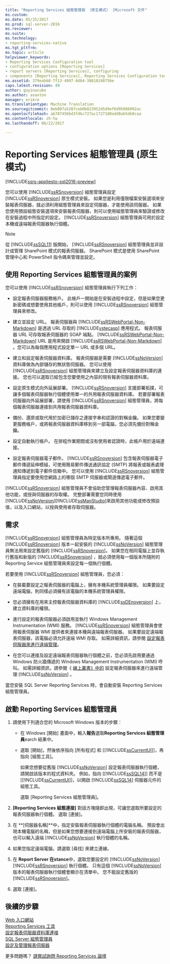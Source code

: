 ```yaml
---
title: "Reporting Services 組態管理員 （原生模式） |Microsoft 文件"
ms.custom: 
ms.date: 05/25/2017
ms.prod: sql-server-2016
ms.reviewer: 
ms.suite: 
ms.technology:
- reporting-services-native
ms.tgt_pltfrm: 
ms.topic: article
helpviewer_keywords:
- Reporting Services Configuration tool
- configuration options [Reporting Services]
- report servers [Reporting Services], configuring
- components [Reporting Services], Reporting Services Configuration tool
ms.assetid: 379eab68-7f13-4997-8d64-38810240756e
caps.latest.revision: 49
author: guyinacube
ms.author: asaxton
manager: erikre
ms.translationtype: Machine Translation
ms.sourcegitcommit: 0eb007a5207ceb0b023952d5d9ef6d95986092ac
ms.openlocfilehash: ab787456bd3fdbc727ac1727188edd8ab5db0caa
ms.contentlocale: zh-tw
ms.lasthandoff: 06/22/2017

---
```


# <a name="reporting-services-configuration-manager-native-mode"></a>Reporting Services 組態管理員 (原生模式)

[!INCLUDE[ssrs-appliesto-sql2016-preview](../../includes/ssrs-appliesto-sql2016-preview.md)]

您可以使用 [!INCLUDE[ssRSnoversion](../../includes/ssrsnoversion-md.md)] 組態管理員設定 [!INCLUDE[ssRSnoversion](../../includes/ssrsnoversion-md.md)] 原生模式安裝。 如果您是利用僅限檔案安裝選項來安裝報表伺服器，就必須利用組態管理員來設定伺服器，才能使用該伺服器。 如果您使用預設組態安裝選項來安裝報表伺服器，則可以使用組態管理員來驗證或修改在安裝過程中所指定的設定。 [!INCLUDE[ssRSnoversion](../../includes/ssrsnoversion-md.md)] 組態管理員可用於設定本機或遠端報表伺服器執行個體。

> [!NOTE]
> 從 [!INCLUDE[ssSQL11](../../includes/sssql11-md.md)] 版開始， [!INCLUDE[ssRSnoversion](../../includes/ssrsnoversion-md.md)] 組態管理員並非設計成管理 SharePoint 模式的報表伺服器。 SharePoint 模式是使用 SharePoint 管理中心和 PowerShell 指令碼來管理並設定。  
  
##  <a name="bkmk_scenarios"></a> 使用 Reporting Services 組態管理員的案例  
 您可以使用 [!INCLUDE[ssRSnoversion](../../includes/ssrsnoversion-md.md)] 組態管理員執行下列工作：  
  
-   設定報表伺服器服務帳戶。 此帳戶一開始是在安裝過程中設定，但是如果您更新密碼或想要使用其他帳戶，則可以使用 [!INCLUDE[ssRSnoversion](../../includes/ssrsnoversion-md.md)] 組態管理員來修改。  
  
-   建立並設定 URL。 報表伺服器與 [!INCLUDE[ssRSWebPortal-Non-Markdown](../../includes/ssrswebportal-non-markdown-md.md)] 是透過 URL 存取的 [!INCLUDE[vstecasp](../../includes/vstecasp-md.md)] 應用程式。 報表伺服器 URL 可存取報表伺服器的 SOAP 端點。 [!INCLUDE[ssRSWebPortal-Non-Markdown](../../includes/ssrswebportal-non-markdown-md.md)] URL 是用來開啟 [!INCLUDE[ssRSWebPortal-Non-Markdown](../../includes/ssrswebportal-non-markdown-md.md)] 。您可以為每個應用程式設定單一 URL 或多個 URL。  
  
-   建立和設定報表伺服器資料庫。 報表伺服器是需要 [!INCLUDE[ssNoVersion](../../includes/ssnoversion-md.md)] 資料庫做為內部儲存的無狀態伺服器。 您可以使用 [!INCLUDE[ssRSnoversion](../../includes/ssrsnoversion-md.md)] 組態管理員來建立及設定報表伺服器資料庫的連接。 您也可以選取已經包含您要使用之內容的現有報表伺服器資料庫。  
  
-   設定原生模式向外延展部署。 [!INCLUDE[ssRSnoversion](../../includes/ssrsnoversion-md.md)] 支援部署拓撲，可讓多個報表伺服器執行個體使用單一的共用報表伺服器資料庫。 若要部署報表伺服器向外延展部署，請使用 [!INCLUDE[ssRSnoversion](../../includes/ssrsnoversion-md.md)] 組態管理員，將每個報表伺服器連接到共用報表伺服器資料庫。  
  
-   備份、還原或取代用於加密已儲存之連接字串和認證的對稱金鑰。 如果您要變更服務帳戶，或將報表伺服器資料庫移到另一部電腦，您必須先備份對稱金鑰。  
  
-   設定自動執行帳戶。 在排程作業期間或沒有使用者認證時，此帳戶用於遠端連接。  
  
-   設定報表伺服器電子郵件。 [!INCLUDE[ssRSnoversion](../../includes/ssrsnoversion-md.md)] 包含報表伺服器電子郵件傳遞延伸模組，可使用簡易郵件傳送通訊協定 (SMTP) 將報表或報表處理通知傳遞到電子郵件信箱中。 您可以使用 [!INCLUDE[ssRSnoversion](../../includes/ssrsnoversion-md.md)] 組態管理員指定要使用您網路上的哪個 SMTP 伺服器或閘道傳遞電子郵件。  
  
 [!INCLUDE[ssRSnoversion](../../includes/ssrsnoversion-md.md)] 組態管理員不會協助您管理報表伺服器內容、啟用其他功能，或授與伺服器的存取權。 完整部署需要您同時使用[!INCLUDE[ssNoVersion](../../includes/ssnoversion-md.md)][!INCLUDE[ssManStudio](../../includes/ssmanstudio-md.md)]來啟用其他功能或修改預設值，以及入口網站，以授與使用者存取伺服器。

##  <a name="bkmk_requirements"></a> 需求

[!INCLUDE[ssRSnoversion](../../includes/ssrsnoversion-md.md)] 組態管理員為特定版本所專用。 隨著這個 [!INCLUDE[ssRSnoversion](../../includes/ssrsnoversion-md.md)] 版本一起安裝的 [!INCLUDE[ssNoVersion](../../includes/ssnoversion-md.md)] 組態管理員無法用來設定舊版的 [!INCLUDE[ssRSnoversion](../../includes/ssrsnoversion-md.md)]。 如果您在相同電腦上並存執行舊版和新版的 [!INCLUDE[ssRSnoversion](../../includes/ssrsnoversion-md.md)] ，就必須使用每一個版本所隨附的 Reporting Service 組態管理員來設定每一個執行個體。  

若要使用 [!INCLUDE[ssRSnoversion](../../includes/ssrsnoversion-md.md)] 組態管理員，您必須：

- 在裝載要設定之報表伺服器的電腦上，擁有本機系統管理員權限。 如果要設定遠端電腦，則同樣必須擁有該電腦的本機系統管理員權限。

- 您必須擁有在用來主控報表伺服器資料庫的 [!INCLUDE[ssDEnoversion](../../includes/ssdenoversion-md.md)] 上，建立資料庫的權限。

- 進行設定的報表伺服器必須啟用並執行 Windows Management Instrumentation (WMI) 服務。 [!INCLUDE[ssRSnoversion](../../includes/ssrsnoversion-md.md)] 組態管理員會使用報表伺服器 WMI 提供者來連接本機與遠端報表伺服器。 如果要設定遠端報表伺服器，該電腦必須允許遠端 WMI 存取。 如需詳細資訊，請參閱 [設定報表伺服器來進行遠端管理](../../reporting-services/report-server/configure-a-report-server-for-remote-administration.md)。  

- 在您可以連接及設定遠端報表伺服器執行個體之前，您必須先啟用要通過 Windows 防火牆傳遞的 Windows Management Instrumentation (WMI) 呼叫。 如需詳細資訊，請參閱《 [線上叢書》中的](../../reporting-services/report-server/configure-a-report-server-for-remote-administration.md) 設定報表伺服器來進行遠端管理 [!INCLUDE[ssNoVersion](../../includes/ssnoversion-md.md)] 。

當您安裝 SQL Server Reporting Services 時，會自動安裝 Reporting Services 組態管理員。

##  <a name="bkmk_start_configuration_manager"></a> 啟動 Reporting Services 組態管理員

1.  請使用下列適合您的 Microsoft Windows 版本的步驟：

    - 在 Windows [開始] 畫面中，輸入**報告**選取**Reporting Services 組態管理員**earch 結果中。

    - 選取 [開始]，然後依序指向 [所有程式] 和 [[!INCLUDE[ssCurrentUI](../../includes/sscurrentui-md.md)]]，再指向 [組態工具]。

         如果您想要從舊版 [!INCLUDE[ssNoVersion](../../includes/ssnoversion-md.md)] 設定報表伺服器執行個體，請開啟該版本的程式資料夾。 例如，指向 [[!INCLUDE[ssSQL14](../../includes/sssql14-md.md)]] 而不是 [[!INCLUDE[ssCurrentUI](../../includes/sscurrentui-md.md)]]，以開啟 [!INCLUDE[ssSQL14](../../includes/sssql14-md.md)] 伺服器元件的組態工具。

         選取 [Reporting Services 組態管理員]。

2. **[Reporting Services 組態連接]** 對話方塊隨即出現，可讓您選取所要設定的報表伺服器執行個體。 選取 [連接]。

3. 在 **[伺服器名稱]**中，指定安裝報表伺服器執行個體的電腦名稱。 預設會出現本機電腦的名稱，但是如果您想要連接到遠端電腦上所安裝的報表伺服器，也可以輸入遠端 [!INCLUDE[ssNoVersion](../../includes/ssnoversion-md.md)] 執行個體的名稱。

4. 如果您指定遠端電腦，請選取 [尋找] 來建立連線。

5. 在 **Report Server 在stance**中，選取您要設定的 [!INCLUDE[ssNoVersion](../../includes/ssnoversion-md.md)] [!INCLUDE[ssRSnoversion](../../includes/ssrsnoversion-md.md)] 執行個體。 只有這個 [!INCLUDE[ssNoVersion](../../includes/ssnoversion-md.md)] 版本的報表伺服器執行個體會顯示在清單中。 您不能設定舊版的 [!INCLUDE[ssRSnoversion](../../includes/ssrsnoversion-md.md)]。

6. 選取 [連接]。

## <a name="next-steps"></a>後續的步驟

[Web 入口網站](../../reporting-services/web-portal-ssrs-native-mode.md)   
[Reporting Services 工具](../../reporting-services/tools/reporting-services-tools.md)   
[設定報表伺服器資料庫連接](../../reporting-services/install-windows/configure-a-report-server-database-connection-ssrs-configuration-manager.md)   
[SQL Server 組態管理員](../../relational-databases/sql-server-configuration-manager.md)   
[設定及管理報表伺服器](../../reporting-services/report-server/configure-and-administer-a-report-server-ssrs-native-mode.md)  

更多問題嗎？ [請嘗試詢問 Reporting Services 論壇](http://go.microsoft.com/fwlink/?LinkId=620231)
